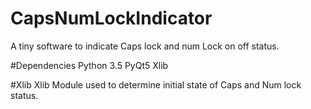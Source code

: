 # CapsNumLockIndicator
A tiny software to indicate Caps lock and num Lock on off status.

#Dependencies
Python 3.5
PyQt5
Xlib

#Xlib 
Xlib Module used to determine initial state of Caps and Num lock status.
